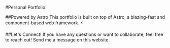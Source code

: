 #Personal Portfolio

##Powered by Astro
This portfolio is built on top of Astro, a blazing-fast and component-based web framework. ⚡️

##Let's Connect!
If you have any questions or want to collaborate, feel free to reach out! Send me a message on this website.